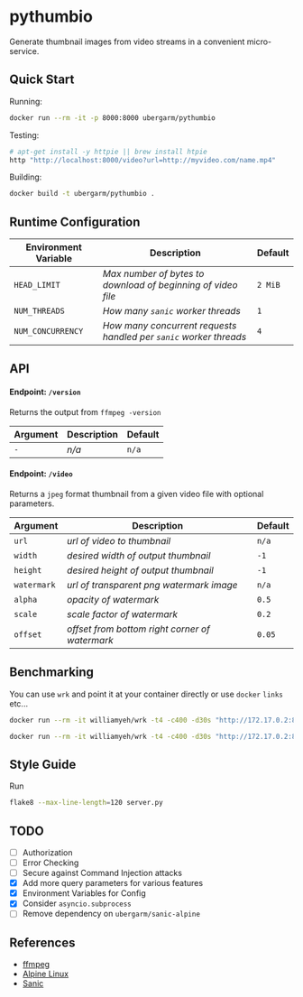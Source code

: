 pythumbio
===
Generate thumbnail images from video streams in a convenient micro-service.

## Quick Start
Running:
```bash
docker run --rm -it -p 8000:8000 ubergarm/pythumbio
```

Testing:
```bash
# apt-get install -y httpie || brew install htpie
http "http://localhost:8000/video?url=http://myvideo.com/name.mp4"
```

Building:
```bash
docker build -t ubergarm/pythumbio .
```

## Runtime Configuration
Environment Variable | Description | Default
--- | --- | ---
`HEAD_LIMIT` | *Max number of bytes to download of beginning of video file* | `2 MiB`
`NUM_THREADS` | *How many `sanic` worker threads* | `1`
`NUM_CONCURRENCY` | *How many concurrent requests handled per `sanic` worker threads* | `4`

## API
####  Endpoint: `/version`
Returns the output from `ffmpeg -version`

Argument | Description | Default
--- | --- | ---
`-` | *n/a* | `n/a`

####  Endpoint: `/video`
Returns a `jpeg` format thumbnail from a given video file with optional parameters.

Argument | Description | Default
--- | --- | ---
`url` | *url of video to thumbnail* | `n/a`
`width` | *desired width of output thumbnail* | `-1`
`height` | *desired height of output thumbnail* | `-1`
`watermark` | *url of transparent png watermark image* | `n/a`
`alpha` | *opacity of watermark* | `0.5`
`scale` | *scale factor of watermark* | `0.2`
`offset` | *offset from bottom right corner of watermark* | `0.05`

## Benchmarking
You can use `wrk` and point it at your container directly or use `docker` `links` etc...
```bash
docker run --rm -it williamyeh/wrk -t4 -c400 -d30s "http://172.17.0.2:8000/version"
```
```bash
docker run --rm -it williamyeh/wrk -t4 -c400 -d30s "http://172.17.0.2:8000/video?url=http://myvideo.com/name.mp4"
```

## Style Guide
Run
```bash
flake8 --max-line-length=120 server.py
```

## TODO
- [ ] Authorization
- [ ] Error Checking
- [ ] Secure against Command Injection attacks
- [x] Add more query parameters for various features
- [x] Environment Variables for Config
- [x] Consider `asyncio.subprocess`
- [ ] Remove dependency on `ubergarm/sanic-alpine`

## References
* [ffmpeg](https://ffmpeg.org/)
* [Alpine Linux](https://alpinelinux.org/)
* [Sanic](https://github.com/channelcat/sanic)
